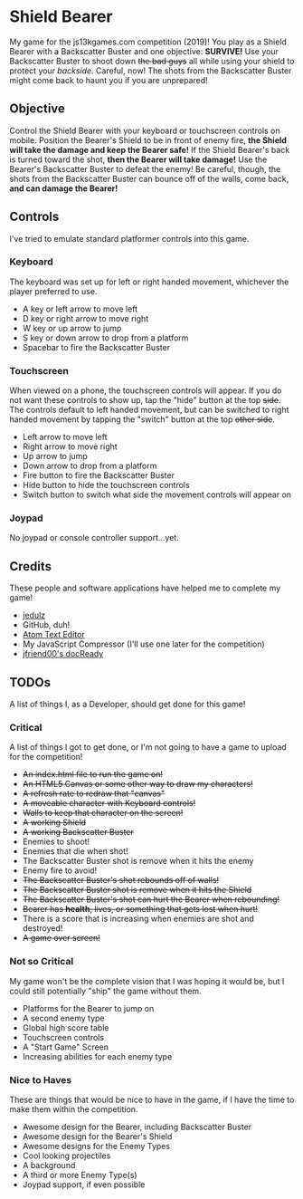 # Shield Bearer
My game for the js13kgames.com competition (2019)!  You play as a Shield Bearer with a Backscatter Buster and one objective: **SURVIVE!**  Use your Backscatter Buster to shoot down ~~the bad guys~~ all while using your shield to protect your _backside._  Careful, now!  The shots from the Backscatter Buster might come back to haunt you if you are unprepared!

## Objective
Control the Shield Bearer with your keyboard or touchscreen controls on mobile.  Position the Bearer's Shield to be in front of enemy fire, **the Shield will take the damage and keep the Bearer safe!**  If the Shield Bearer's back is turned toward the shot, **then the Bearer will take damage!**  Use the Bearer's Backscatter Buster to defeat the enemy!  Be careful, though, the shots from the Backscatter Buster can bounce off of the walls, come back, **and can damage the Bearer!**

## Controls
I've tried to emulate standard platformer controls into this game.
### Keyboard
The keyboard was set up for left or right handed movement, whichever the player preferred to use.
* A key or left arrow to move left
* D key or right arrow to move right
* W key or up arrow to jump
* S key or down arrow to drop from a platform
* Spacebar to fire the Backscatter Buster
### Touchscreen
When viewed on a phone, the touchscreen controls will appear.  If you do not want these controls to show up, tap the "hide" button at the top ~~side~~.  The controls default to left handed movement, but can be switched to right handed movement by tapping the "switch" button at the top ~~other side~~.
* Left arrow to move left
* Right arrow to move right
* Up arrow to jump
* Down arrow to drop from a platform
* Fire button to fire the Backscatter Buster
* Hide button to hide the touchscreen controls
* Switch button to switch what side the movement controls will appear on
### Joypad
No joypad or console controller support...yet.

## Credits
These people and software applications have helped me to complete my game!
* [jedulz](https://github.com/jedulz)
* GitHub, duh!
* [Atom Text Editor](https://atom.io/)
* My JavaScript Compressor (I'll use one later for the competition)
* [jfriend00's docReady](https://github.com/jfriend00/docReady)

## TODOs
A list of things I, as a Developer, should get done for this game!
### Critical
A list of things I got to get done, or I'm not going to have a game to upload for the competition!
* ~~An index.html file to run the game on!~~
* ~~An HTML5 Canvas or some other way to draw my characters!~~
* ~~A refresh rate to redraw that "canvas"~~
* ~~A moveable character with Keyboard controls!~~
* ~~Walls to keep that character on the screen!~~
* ~~A working Shield~~
* ~~A working Backscatter Buster~~
* Enemies to shoot!
* Enemies that die when shot!
* The Backscatter Buster shot is remove when it hits the enemy
* Enemy fire to avoid!
* ~~The Backscatter Buster's shot rebounds off of walls!~~
* ~~The Backscatter Buster shot is remove when it hits the Shield~~
* ~~The Backscatter Buster's shot can hurt the Bearer when rebounding!~~
* ~~Bearer has **health**, lives, or something that gets lost when hurt!~~
* There is a score that is increasing when enemies are shot and destroyed!
* ~~A game over screen!~~
### Not so Critical
My game won't be the complete vision that I was hoping it would be, but I could still potentially "ship" the game without them.
* Platforms for the Bearer to jump on
* A second enemy type
* Global high score table
* Touchscreen controls
* A "Start Game" Screen
* Increasing abilities for each enemy type
### Nice to Haves
These are things that would be nice to have in the game, if I have the time to make them within the competition.
* Awesome design for the Bearer, including Backscatter Buster
* Awesome design for the Bearer's Shield
* Awesome designs for the Enemy Types
* Cool looking projectiles
* A background
* A third or more Enemy Type(s)
* Joypad support, if even possible

